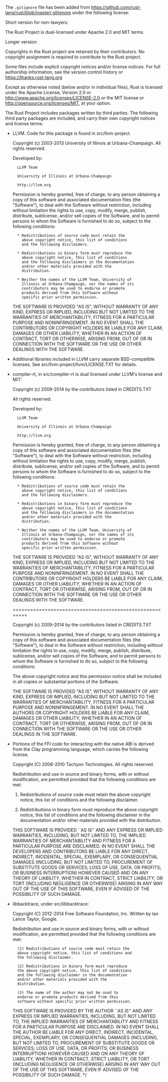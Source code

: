 The `.gitignore` file has been added from https://github.com/rust-lang/rust/blob/master/.gitignore under the following license:

Short version for non-lawyers:

The Rust Project is dual-licensed under Apache 2.0 and MIT
terms.


Longer version:

Copyrights in the Rust project are retained by their contributors. No
copyright assignment is required to contribute to the Rust project.

Some files include explicit copyright notices and/or license notices.
For full authorship information, see the version control history or
https://thanks.rust-lang.org

Except as otherwise noted (below and/or in individual files), Rust is
licensed under the Apache License, Version 2.0 <LICENSE-APACHE> or
<http://www.apache.org/licenses/LICENSE-2.0> or the MIT license
<LICENSE-MIT> or <http://opensource.org/licenses/MIT>, at your option.


The Rust Project includes packages written by third parties.
The following third party packages are included, and carry
their own copyright notices and license terms:

* LLVM. Code for this package is found in src/llvm-project.

    Copyright (c) 2003-2013 University of Illinois at
    Urbana-Champaign.  All rights reserved.

    Developed by:

        LLVM Team

        University of Illinois at Urbana-Champaign

        http://llvm.org

    Permission is hereby granted, free of charge, to any
    person obtaining a copy of this software and associated
    documentation files (the "Software"), to deal with the
    Software without restriction, including without
    limitation the rights to use, copy, modify, merge,
    publish, distribute, sublicense, and/or sell copies of
    the Software, and to permit persons to whom the Software
    is furnished to do so, subject to the following
    conditions:

        * Redistributions of source code must retain the
          above copyright notice, this list of conditions
          and the following disclaimers.

        * Redistributions in binary form must reproduce the
          above copyright notice, this list of conditions
          and the following disclaimers in the documentation
          and/or other materials provided with the
          distribution.

        * Neither the names of the LLVM Team, University of
          Illinois at Urbana-Champaign, nor the names of its
          contributors may be used to endorse or promote
          products derived from this Software without
          specific prior written permission.

    THE SOFTWARE IS PROVIDED "AS IS", WITHOUT WARRANTY OF
    ANY KIND, EXPRESS OR IMPLIED, INCLUDING BUT NOT LIMITED
    TO THE WARRANTIES OF MERCHANTABILITY, FITNESS FOR A
    PARTICULAR PURPOSE AND NONINFRINGEMENT.  IN NO EVENT
    SHALL THE CONTRIBUTORS OR COPYRIGHT HOLDERS BE LIABLE
    FOR ANY CLAIM, DAMAGES OR OTHER LIABILITY, WHETHER IN AN
    ACTION OF CONTRACT, TORT OR OTHERWISE, ARISING FROM, OUT
    OF OR IN CONNECTION WITH THE SOFTWARE OR THE USE OR
    OTHER DEALINGS WITH THE SOFTWARE.

* Additional libraries included in LLVM carry separate
  BSD-compatible licenses. See src/llvm-project/llvm/LICENSE.TXT
  for details.

* compiler-rt, in src/compiler-rt is dual licensed under
  LLVM's license and MIT:

    Copyright (c) 2009-2014 by the contributors listed in
    CREDITS.TXT

    All rights reserved.

    Developed by:

        LLVM Team

        University of Illinois at Urbana-Champaign

        http://llvm.org

    Permission is hereby granted, free of charge, to any
    person obtaining a copy of this software and associated
    documentation files (the "Software"), to deal with the
    Software without restriction, including without
    limitation the rights to use, copy, modify, merge,
    publish, distribute, sublicense, and/or sell copies of
    the Software, and to permit persons to whom the Software
    is furnished to do so, subject to the following
    conditions:

        * Redistributions of source code must retain the
          above copyright notice, this list of conditions
          and the following disclaimers.

        * Redistributions in binary form must reproduce the
          above copyright notice, this list of conditions
          and the following disclaimers in the documentation
          and/or other materials provided with the
          distribution.

        * Neither the names of the LLVM Team, University of
          Illinois at Urbana-Champaign, nor the names of its
          contributors may be used to endorse or promote
          products derived from this Software without
          specific prior written permission.

    THE SOFTWARE IS PROVIDED "AS IS", WITHOUT WARRANTY OF
    ANY KIND, EXPRESS OR IMPLIED, INCLUDING BUT NOT LIMITED
    TO THE WARRANTIES OF MERCHANTABILITY, FITNESS FOR A
    PARTICULAR PURPOSE AND NONINFRINGEMENT.  IN NO EVENT
    SHALL THE CONTRIBUTORS OR COPYRIGHT HOLDERS BE LIABLE
    FOR ANY CLAIM, DAMAGES OR OTHER LIABILITY, WHETHER IN AN
    ACTION OF CONTRACT, TORT OR OTHERWISE, ARISING FROM, OUT
    OF OR IN CONNECTION WITH THE SOFTWARE OR THE USE OR
    OTHER DEALINGS WITH THE SOFTWARE.

    ========================================================

    Copyright (c) 2009-2014 by the contributors listed in
    CREDITS.TXT

    Permission is hereby granted, free of charge, to any
    person obtaining a copy of this software and associated
    documentation files (the "Software"), to deal in the
    Software without restriction, including without
    limitation the rights to use, copy, modify, merge,
    publish, distribute, sublicense, and/or sell copies of
    the Software, and to permit persons to whom the Software
    is furnished to do so, subject to the following
    conditions:

    The above copyright notice and this permission notice
    shall be included in all copies or substantial portions
    of the Software.

    THE SOFTWARE IS PROVIDED "AS IS", WITHOUT WARRANTY OF
    ANY KIND, EXPRESS OR IMPLIED, INCLUDING BUT NOT LIMITED
    TO THE WARRANTIES OF MERCHANTABILITY, FITNESS FOR A
    PARTICULAR PURPOSE AND NONINFRINGEMENT. IN NO EVENT
    SHALL THE AUTHORS OR COPYRIGHT HOLDERS BE LIABLE FOR ANY
    CLAIM, DAMAGES OR OTHER LIABILITY, WHETHER IN AN ACTION
    OF CONTRACT, TORT OR OTHERWISE, ARISING FROM, OUT OF OR
    IN CONNECTION WITH THE SOFTWARE OR THE USE OR OTHER
    DEALINGS IN THE SOFTWARE.

* Portions of the FFI code for interacting with the native ABI
  is derived from the Clay programming language, which carries
  the following license.

    Copyright (C) 2008-2010 Tachyon Technologies.
    All rights reserved.

    Redistribution and use in source and binary forms, with
    or without modification, are permitted provided that the
    following conditions are met:

    1. Redistributions of source code must retain the above
       copyright notice, this list of conditions and the
       following disclaimer.

    2. Redistributions in binary form must reproduce the
       above copyright notice, this list of conditions and
       the following disclaimer in the documentation and/or
       other materials provided with the distribution.

    THIS SOFTWARE IS PROVIDED ``AS IS'' AND ANY EXPRESS OR
    IMPLIED WARRANTIES, INCLUDING, BUT NOT LIMITED TO, THE
    IMPLIED WARRANTIES OF MERCHANTABILITY AND FITNESS FOR A
    PARTICULAR PURPOSE ARE DISCLAIMED. IN NO EVENT SHALL THE
    DEVELOPERS AND CONTRIBUTORS BE LIABLE FOR ANY DIRECT,
    INDIRECT, INCIDENTAL, SPECIAL, EXEMPLARY, OR
    CONSEQUENTIAL DAMAGES (INCLUDING, BUT NOT LIMITED TO,
    PROCUREMENT OF SUBSTITUTE GOODS OR SERVICES; LOSS OF
    USE, DATA, OR PROFITS; OR BUSINESS INTERRUPTION) HOWEVER
    CAUSED AND ON ANY THEORY OF LIABILITY, WHETHER IN
    CONTRACT, STRICT LIABILITY, OR TORT (INCLUDING
    NEGLIGENCE OR OTHERWISE) ARISING IN ANY WAY OUT OF THE
    USE OF THIS SOFTWARE, EVEN IF ADVISED OF THE POSSIBILITY
    OF SUCH DAMAGE.

* libbacktrace, under src/libbacktrace:

    Copyright (C) 2012-2014 Free Software Foundation, Inc.
    Written by Ian Lance Taylor, Google.

    Redistribution and use in source and binary forms, with
    or without modification, are permitted provided that the
    following conditions are met:

        (1) Redistributions of source code must retain the
        above copyright notice, this list of conditions and
        the following disclaimer.

        (2) Redistributions in binary form must reproduce
        the above copyright notice, this list of conditions
        and the following disclaimer in the documentation
        and/or other materials provided with the
        distribution.

        (3) The name of the author may not be used to
        endorse or promote products derived from this
        software without specific prior written permission.

    THIS SOFTWARE IS PROVIDED BY THE AUTHOR ``AS IS'' AND
    ANY EXPRESS OR IMPLIED WARRANTIES, INCLUDING, BUT NOT
    LIMITED TO, THE IMPLIED WARRANTIES OF MERCHANTABILITY
    AND FITNESS FOR A PARTICULAR PURPOSE ARE DISCLAIMED. IN
    NO EVENT SHALL THE AUTHOR BE LIABLE FOR ANY DIRECT,
    INDIRECT, INCIDENTAL, SPECIAL, EXEMPLARY, OR
    CONSEQUENTIAL DAMAGES (INCLUDING, BUT NOT LIMITED TO,
    PROCUREMENT OF SUBSTITUTE GOODS OR SERVICES; LOSS OF
    USE, DATA, OR PROFITS; OR BUSINESS INTERRUPTION) HOWEVER
    CAUSED AND ON ANY THEORY OF LIABILITY, WHETHER IN
    CONTRACT, STRICT LIABILITY, OR TORT (INCLUDING
    NEGLIGENCE OR OTHERWISE) ARISING IN ANY WAY OUT OF THE
    USE OF THIS SOFTWARE, EVEN IF ADVISED OF THE POSSIBILITY
    OF SUCH DAMAGE.  */

